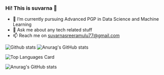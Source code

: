 ### Hi! This is suvarna 👋

- 🌱 I’m currently pursuing Advanced PGP in Data Science and Machine Learning
- 💬 Ask me about any tech related stuff
- 📫 Reach me on suvarnasreeramulu77@gmail.com



![Github stats](https://github-readme-stats.vercel.app/api?username=Suvarna1srinivaS&theme=highcontrast&show_icons=true&count_private=true)
![Anurag's GitHub stats](https://github-readme-stats.vercel.app/api?username=Suvarna1srinivaS&show_icons=true&bg_color=vue)

![Top Languages Card](https://github-readme-stats.vercel.app/api/top-langs/?username=Suvarna1srinivaS)

![Anurag's GitHub stats](https://github-readme-stats.vercel.app/api?username=anuraghazra&theme=vue&show_icons=true)
